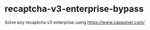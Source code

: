 # recaptcha-v3-enterprise-bypass
Solve any recaptcha v3 enterprise using https://www.capsolver.com/



                                                                                     